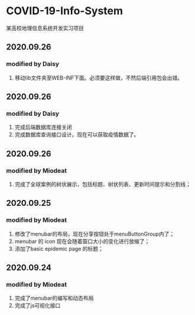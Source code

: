 # COVID-19-Info-System
某高校地理信息系统开发实习项目

## 2020.09.26
### modified by Daisy
1. 移动lib文件夹至WEB-INF下面。必须要这样做，不然后端引用包会出错。

## 2020.09.26 
### modified by Daisy
1. 完成后端数据库连接关闭
2. 完成数据库查询接口设计。现在可以获取疫情数据了。
## 2020.09.26

### modified by Miodeat

1. 完成了全球案例的树状展示，包括标题、树状列表、更新时间提示和分割线；

## 2020.09.25

### modified by Miodeat

1. 修改了menubar的布局，现在分享按钮处于menuButtonGroup内了；
2. menubar 的 icon 现在会随着窗口大小的变化进行放缩了；
3. 添加了basic epidemic page 的标题；

## 2020.09.24

### modified by Miodeat

1. 完成了menubar的编写和动态布局
2. 完成了js可视化接口


